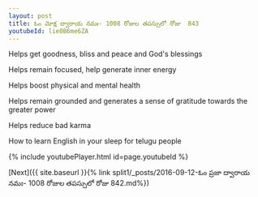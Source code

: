 ```yaml
---
layout: post
title: ఓం మోక్ష ద్వారాయ నమః- 1008 రోజుల తపస్సులో రోజు  843
youtubeId: lie0B6me6ZA
---
```

 
 
Helps get goodness, bliss and peace and God's blessings
 
Helps remain focused, help generate inner energy 
 
Helps boost physical and mental health 
 
Helps remain grounded and generates a sense of gratitude towards the greater power 
 
Helps reduce bad karma
 
How to learn English in your sleep for telugu people
 
 
 
 


{% include youtubePlayer.html id=page.youtubeId %}
 
[Next]({{ site.baseurl }}{% link split1/_posts/2016-09-12-ఓం ప్రజా ద్వారాయ నమః- 1008 రోజుల తపస్సులో రోజు  842.md%})
 
